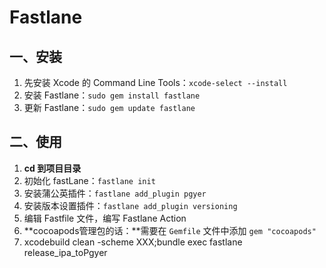 # Fastlane

## 一、安装

1. 先安装 Xcode 的 Command Line Tools：`xcode-select --install`
2. 安装 Fastlane：`sudo gem install fastlane` 
3. 更新 Fastlane：`sudo gem update fastlane`

## 二、使用

1. **cd 到项目目录**
2. 初始化 fastLane：`fastlane init`
3. 安装蒲公英插件：`fastlane add_plugin pgyer`
4. 安装版本设置插件：`fastlane add_plugin versioning`
5. 编辑 Fastfile 文件，编写 Fastlane Action
6. **cocoapods管理包的话：**需要在 `Gemfile` 文件中添加 `gem "cocoapods"`
7. xcodebuild clean -scheme XXX;bundle exec fastlane release_ipa_toPgyer


